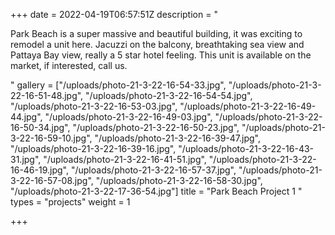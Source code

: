 +++
date = 2022-04-19T06:57:51Z
description = "<p>Park Beach is a super massive and beautiful building, it was exciting to remodel a unit here. Jacuzzi on the balcony, breathtaking sea view and Pattaya Bay view, really a 5 star hotel feeling. This unit is available on the market, if interested, call us.</p>"
gallery = ["/uploads/photo-21-3-22-16-54-33.jpg", "/uploads/photo-21-3-22-16-51-48.jpg", "/uploads/photo-21-3-22-16-54-54.jpg", "/uploads/photo-21-3-22-16-53-03.jpg", "/uploads/photo-21-3-22-16-49-44.jpg", "/uploads/photo-21-3-22-16-49-03.jpg", "/uploads/photo-21-3-22-16-50-34.jpg", "/uploads/photo-21-3-22-16-50-23.jpg", "/uploads/photo-21-3-22-16-59-10.jpg", "/uploads/photo-21-3-22-16-39-47.jpg", "/uploads/photo-21-3-22-16-39-16.jpg", "/uploads/photo-21-3-22-16-43-31.jpg", "/uploads/photo-21-3-22-16-41-51.jpg", "/uploads/photo-21-3-22-16-46-19.jpg", "/uploads/photo-21-3-22-16-57-37.jpg", "/uploads/photo-21-3-22-16-57-08.jpg", "/uploads/photo-21-3-22-16-58-30.jpg", "/uploads/photo-21-3-22-17-36-54.jpg"]
title = "Park Beach Project 1 "
types = "projects"
weight = 1

+++
